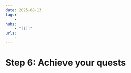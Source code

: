 ```yaml
---
date: 2025-08-13
tags:
    -
hubs:
    - "[[]]"
urls:
    -
---
```


# Step 6: Achieve your quests 

